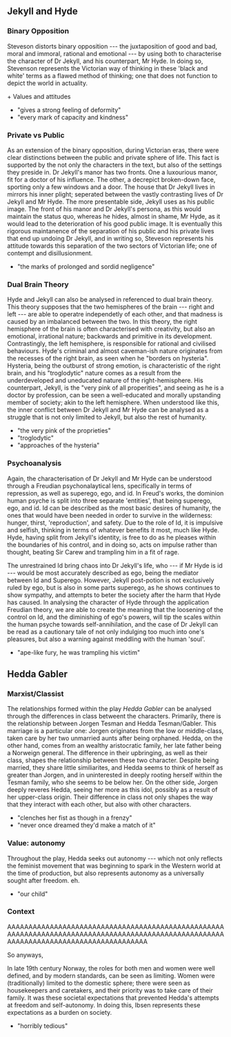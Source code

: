 ## Jekyll and Hyde

### Binary Opposition

Steveson distorts binary opposition --- the juxtaposition of good and bad, moral and immoral, rational and emotional --- by using both to characterise the character of Dr Jekyll, and his counterpart, Mr Hyde. In doing so, Stevenson represents the Victorian way of thinking in these 'black and white' terms as a flawed method of thinking; one that does not function to depict the world in actuality.

\+ Values and attitudes

- "gives a strong feeling of deformity"
- "every mark of capacity and kindness"

### Private vs Public

As an extension of the binary opposition, during Victorian eras, there were clear distinctions between the public and private sphere of life. This fact is supported by the not only the characters in the text, but also of the settings they preside in. Dr Jekyll's manor has two fronts. One a luxourious manor, fit for a doctor of his influence. The other, a decrepict broken-down face, sporting only a few windows and a door. The house that Dr Jekyll lives in mirrors his inner plight; seperated between the vastly contrasting lives of Dr Jekyll and Mr Hyde. The more presentable side, Jekyll uses as his public image. The front of his manor and Dr Jekyll's persona, as this would maintain the status quo, whereas he hides, almost in shame, Mr Hyde, as it would lead to the deterioration of his good public image. It is eventually this rigorous maintanence of the separation of his public and his private lives that end up undoing Dr Jekyll, and in writing so, Steveson represents his attitude towards this separation of the two sectors of Victorian life; one of contempt and disillusionment.

- "the marks of prolonged and sordid negligence"

### Dual Brain Theory

Hyde and Jekyll can also be analysed in referenced to dual brain theory. This theory supposes that the two hemispheres of the brain --- right and left --- are able to operatre independetly of each other, and that madness is caused by an imbalanced between the two. In this theory, the right hemisphere of the brain is often characterised with creativity, but also an emotional, irrational nature; backwards and primitive in its development. Contrastingly, the left hemisphere, is responsible for rational and civilised behaviours. Hyde's criminal and almost caveman-ish nature originates from the recesses of the right brain, as seen when he "borders on hysteria". Hysteria, being the outburst of strong emotion, is characteristic of the right brain, and his "troglodytic" nature comes as a result from the underdeveloped and uneducated nature of the right-hemisphere. His counterpart, Jekyll, is the "very pink of all properities", and seeing as he is a doctor by profession, can be seen a well-educated and morally upstanding member of society; akin to the left hemisphere. When understood like this, the inner conflict between Dr Jekyll and Mr Hyde can be analysed as a struggle that is not only limited to Jekyll, but also the rest of humanity.

- "the very pink of the proprieties"
- "troglodytic"
- "approaches of the hysteria"

### Psychoanalysis

Again, the characterisation of Dr Jekyll and Mr Hyde can be understood through a Freudian psychonalaytical lens, specifically in terms of repression, as well as superego, ego, and id. In Freud's works, the dominion human psyche is split into three separate 'entities', that being superego, ego, and id. Id can be described as the most basic desires of humanity, the ones that would have been needed in order to survive in the wilderness: hunger, thirst, 'reproduction', and safety. Due to the role of Id, it is impulsive and selfish, thinking in terms of whatever benefits it most, much like Hyde. Hyde, having split from Jekyll's identity, is free to do as he pleases within the boundaries of his control, and in doing so, acts on impulse rather than thought, beating Sir Carew and trampling him in a fit of rage.

The unrestrained Id bring chaos into Dr Jekyll's life, who --- if Mr Hyde is id --- would be most accurately described as ego, being the mediator between Id and Superego. However, Jekyll post-potion is not exclusively ruled by ego, but is also in some parts superego, as he shows continues to show sympathy, and attempts to beter the society after the harm that Hyde has caused. In analysing the character of Hyde through the application Freudian theory, we are able to create the meaning that the loosening of the control on Id, and the diminishing of ego's powers, will tip the scales within the human psyche towards self-annihilation, and the case of Dr Jekyll can be read as a cautionary tale of not only indulging too much into one's pleasures, but also a warning against meddling with the human 'soul'.

- "ape-like fury, he was trampling his victim"

## Hedda Gabler

### Marxist/Classist

The relationships formed within the play *Hedda Gabler* can be analysed through the differences in class betweent the characters. Primarily, there is the relationship between Jorgen Tesman and Hedda Tesman/Gabler. This marriage is a particular one: Jorgen originates from the low or middle-class, taken care by her two unmarried aunts after being orphaned. Hedda, on the other hand, comes from an wealthy aristocratic family, her late father being a Norweign general. The difference in their upbringing, as well as their class, shapes the relationship between these two character. Despite being married, they share little similiarites, and Hedda seems to think of herself as greater than Jorgen, and in uninterested in deeply rooting herself within the Tesman family, who she seems to be below her. On the other side, Jorgen deeply reveres Hedda, seeing her more as this idol, possibly as a result of her upper-class origin. Their difference in class not only shapes the way that they interact with each other, but also with other characters.

- "clenches her fist as though in a frenzy"
- "never once dreamed they'd make a match of it"

### Value: autonomy

Throughout the play, Hedda seeks out autonomy --- which not only reflects the feminist movement that was beginning to spark in the Western world at the time of production, but also represents autonomy as a universally sought after freedom. eh.

- "our child"

### Context

AAAAAAAAAAAAAAAAAAAAAAAAAAAAAAAAAAAAAAAAAAAAAAAAAAAAAAAAAAAAAAAAAAAAAAAAAAAAAAAAAAAAAAAAAAAAAAAAAAAAAAAAAAAAAAAAAAAAAAAAAAAAAAAAAAAAAAA

So anyways,

In late 19th century Norway, the roles for both men and women were well defined, and by modern standards, can be seen as limiting. Women were (traditionally) limited to the domestic sphere; there were seen as housekeepers and caretakers, and their priority was to take care of their family. It was these societal expectations that prevented Hedda's attempts at freedom and self-autonomy. In doing this, Ibsen represents these expectations as a burden on society.

- "horribly tedious"
